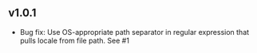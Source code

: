 ## v1.0.1

- Bug fix: Use OS-appropriate path separator in regular expression that pulls locale from file path. See #1